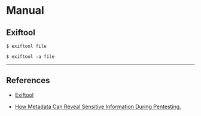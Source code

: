 # Manual

## Exiftool

`$ exiftool file`

`$ exiftool -a file`

---
## References

- [Exiftool](https://exiftool.org/)

- [How Metadata Can Reveal Sensitive Information During Pentesting.](https://medium.com/@kanhaiyapanchal7/how-metadata-can-reveal-sensitive-information-during-pentesting-164037b33486)